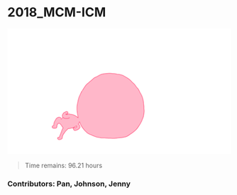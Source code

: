 # 2018_MCM-ICM

<p align="center">
  <img src="head_run.gif">
</p>

> Time remains: 96.21 hours

### Contributors: Pan, Johnson, Jenny


